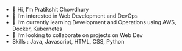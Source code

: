 - 👋 Hi, I’m Pratikshit Chowdhury
- 👀 I’m interested in Web Development and DevOps
- 🌱 I’m currently learning Development and Operations using AWS, Docker, Kubernetes
- 💞️ I’m looking to collaborate on projects on Web Dev
- Skills : Java, Javascript, HTML, CSS, Python

<!---
akshitchowdhury/akshitchowdhury is a ✨ special ✨ repository because its `README.md` (this file) appears on your GitHub profile.
You can click the Preview link to take a look at your changes.
--->
